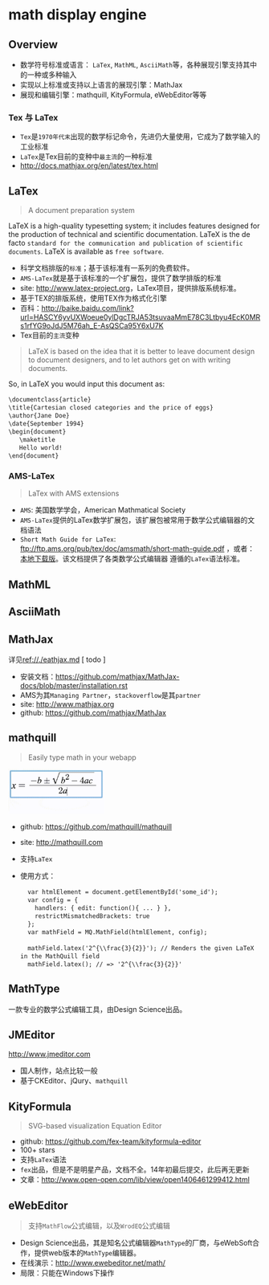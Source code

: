 # math display engine



## Overview

* 数学符号标准或语言： `LaTex`, `MathML`, `AsciiMath`等，各种展现引擎支持其中的一种或多种输入
* 实现以上标准或支持以上语言的展现引擎：MathJax
* 展现和编辑引擎：mathquill, KityFormula, eWebEditor等等

### Tex 与 LaTex

* `Tex`是`1970年代末`出现的数学标记命令，先进仍大量使用，它成为了数学输入的工业标准
* `LaTex`是Tex目前的变种中`最主流`的一种标准
* <http://docs.mathjax.org/en/latest/tex.html> 



## LaTex

> A document preparation system

LaTeX is a high-quality typesetting system; it includes features designed for the production of technical and scientific documentation. LaTeX is the de facto `standard for the communication and publication of scientific documents`. LaTeX is available as `free software`.

* 科学文档排版的`标准`；基于该标准有一系列的免费软件。
* `AMS-LaTex`就是基于该标准的一个扩展包，提供了数学排版的标准
* site: <http://www.latex-project.org>，LaTex项目，提供排版系统标准。
* 基于TEX的排版系统，使用TEX作为格式化引擎
* 百科：<http://baike.baidu.com/link?url=HASCY6yvUXWoeue0ylDgcTRJA53tsuvaaMmE78C3Ltbyu4EcK0MRs1rfYG9oJdJ5M76ah_E-AsQSCa95Y6xU7K>
* Tex目前的`主流`变种

> LaTeX is based on the idea that it is better to leave document design to document designers, and to let authors get on with writing documents. 

So, in LaTeX you would input this document as: 

	\documentclass{article}
	\title{Cartesian closed categories and the price of eggs}
	\author{Jane Doe}
	\date{September 1994}
	\begin{document}
	   \maketitle
	   Hello world!
	\end{document}


### AMS-LaTex

> LaTex with AMS extensions

* `AMS`: 美国数学学会，American Mathmatical Society
* `AMS-LaTex`提供的LaTex数学扩展包，该扩展包被常用于数学公式编辑器的文档语法
* `Short Math Guide for LaTex`: <ftp://ftp.ams.org/pub/tex/doc/amsmath/short-math-guide.pdf>
    ，或者：<a href="./pdf/short-math-guide.pdf">本地下载版</a>。该文档提供了各类数学公式编辑器
    遵循的`LaTex`语法标准。



## MathML


## AsciiMath





## MathJax

详见<ref://./eathjax.md> [ todo ]

* 安装文档：<https://github.com/mathjax/MathJax-docs/blob/master/installation.rst>
* AMS为其`Managing Partner`，`stackoverflow`是其`partner`
* site: <http://www.mathjax.org>
* github: <https://github.com/mathjax/MathJax>





## mathquill

> Easily type math in your webapp

 <img src="./img/mathquill-demo.gif" style="max-height:90px">

* github: <https://github.com/mathquill/mathquill>
* site: <http://mathquill.com>
* 支持`LaTex`
* 使用方式：

        var htmlElement = document.getElementById('some_id');
        var config = {
          handlers: { edit: function(){ ... } },
          restrictMismatchedBrackets: true
        };
        var mathField = MQ.MathField(htmlElement, config);

        mathField.latex('2^{\\frac{3}{2}}'); // Renders the given LaTeX in the MathQuill field
        mathField.latex(); // => '2^{\\frac{3}{2}}'



## MathType

一款专业的数学公式编辑工具，由Design Science出品。


## JMEditor

<http://www.jmeditor.com>

* 国人制作，站点比较一般
* 基于CKEditor、jQury、`mathquill`


## KityFormula

> SVG-based visualization Equation Editor

* github: <https://github.com/fex-team/kityformula-editor>
* 100+ stars
* 支持`LaTex`语法
* `fex`出品，但是不是明星产品，文档不全。14年初最后提交，此后再无更新
* 文章：<http://www.open-open.com/lib/view/open1406461299412.html>



## eWebEditor

> 支持`MathFlow`公式编辑，以及`WrodEQ`公式编辑

* Design Science出品，其是知名公式编辑器`MathType`的厂商，与eWebSoft合作，提供web版本的`MathType`编辑器。
* 在线演示：<http://www.ewebeditor.net/math/>
* 局限：只能在Windows下操作


